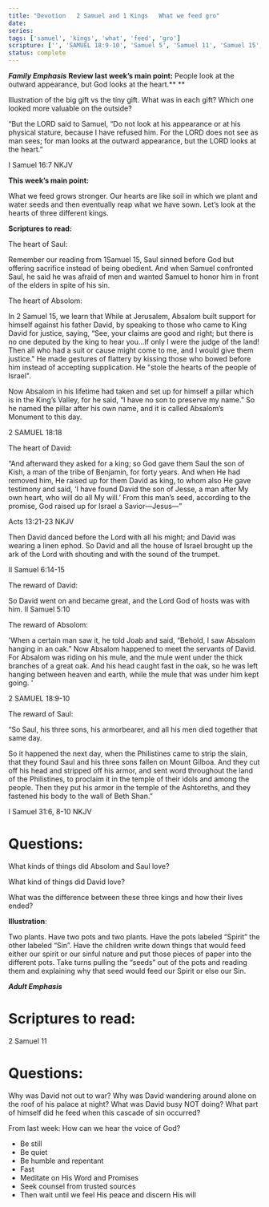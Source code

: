 ```yaml
---
title: "Devotion   2 Samuel and 1 Kings   What we feed gro"
date: 
series: 
tags: ['samuel', 'kings', 'what', 'feed', 'gro']
scripture: ['', 'SAMUEL 18:9-10', 'Samuel 5', 'Samuel 11', 'Samuel 15', 'from 1', 'Samuel 6', '2', 'SAMUEL 18', 'In 2', 'Samuel 6:14-15']
status: complete
---
```


***Family Emphasis***
**Review last week’s main point:**
People look at the outward appearance, but God looks at the heart.** **

Illustration of the big gift vs the tiny gift. What was in each gift? Which one looked more valuable on the outside?

“But the LORD said to Samuel, “Do not look at his appearance or at his physical stature, because I have refused him. For the LORD does not see as man sees; for man looks at the outward appearance, but the LORD looks at the heart.”

‭‭I Samuel‬ ‭16:7‬ ‭NKJV‬‬

**This week’s main point:**

What we feed grows stronger. Our hearts are like soil in which we plant and water seeds and then eventually reap what we have sown. Let’s look at the hearts of three different kings.

**Scriptures to read:**

The heart of Saul:

Remember our reading from 1Samuel 15, Saul sinned before God but offering sacrifice instead of being obedient. And when Samuel confronted Saul, he said he was afraid of men and wanted Samuel to honor him in front of the elders in spite of his sin.

The heart of Absolom:

In 2 Samuel 15, we learn that While at Jerusalem, Absalom built support for himself against his father David, by speaking to those who came to King David for justice, saying, “See, your claims are good and right; but there is no one deputed by the king to hear you...If only I were the judge of the land! Then all who had a suit or cause might come to me, and I would give them justice." He made gestures of flattery by kissing those who bowed before him instead of accepting supplication. He "stole the hearts of the people of Israel".

Now Absalom in his lifetime had taken and set up for himself a pillar which is in the King’s Valley, for he said, “I have no son to preserve my name.” So he named the pillar after his own name, and it is called Absalom’s Monument to this day.

2 SAMUEL 18:18

The heart of David:

“And afterward they asked for a king; so God gave them Saul the son of Kish, a man of the tribe of Benjamin, for forty years. And when He had removed him, He raised up for them David as king, to whom also He gave testimony and said, ‘I have found David the son of Jesse, a man after My own heart, who will do all My will.’ From this man’s seed, according to the promise, God raised up for Israel a Savior—Jesus—”

‭‭Acts‬ ‭13:21-23 NKJV

Then David danced before the Lord with all his might; and David was wearing a linen ephod. So David and all the house of Israel brought up the ark of the Lord with shouting and with the sound of the trumpet.

II Samuel 6:14-15

The reward of David:

So David went on and became great, and the Lord God of hosts was with him.
II Samuel 5:10

The reward of Absolom:

'When a certain man saw it, he told Joab and said, “Behold, I saw Absalom hanging in an oak.” Now Absalom happened to meet the servants of David. For Absalom was riding on his mule, and the mule went under the thick branches of a great oak. And his head caught fast in the oak, so he was left hanging between heaven and earth, while the mule that was under him kept going. '

2 SAMUEL 18:9-10

The reward of Saul:

“So Saul, his three sons, his armorbearer, and all his men died together that same day.

So it happened the next day, when the Philistines came to strip the slain, that they found Saul and his three sons fallen on Mount Gilboa. And they cut off his head and stripped off his armor, and sent word throughout the land of the Philistines, to proclaim it in the temple of their idols and among the people. Then they put his armor in the temple of the Ashtoreths, and they fastened his body to the wall of Beth Shan.”

‭‭I Samuel‬ ‭31:6, 8-10‬ ‭NKJV‬‬

# Questions:

What kinds of things did Absolom and Saul love?

What kind of things did David love?

What was the difference between these three kings and how their lives ended?

**Illustration**:

Two plants. Have two pots and two plants. Have the pots labeled “Spirit” the other labeled “Sin”. Have the children write down things that would feed either our spirit or our sinful nature and put those pieces of paper into the different pots. Take turns pulling the “seeds” out of the pots and reading them and explaining why that seed would feed our Spirit or else our Sin.

***Adult Emphasis***

# **Scriptures to read:**

2 Samuel 11

#

# Questions:

Why was David not out to war?
Why was David wandering around alone on the roof of his palace at night?
What was David busy NOT doing?
What part of himself did he feed when this cascade of sin occurred?

From last week:
How can we hear the voice of God?

- Be still
- Be quiet
- Be humble and repentant
- Fast
- Meditate on His Word and Promises
- Seek counsel from trusted sources
- Then wait until we feel His peace and discern His will